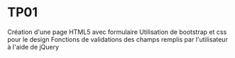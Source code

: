 # TP01

Création d'une page HTML5 avec formulaire
Utilisation de bootstrap et css pour le design
Fonctions de validations des champs remplis par l'utilisateur à l'aide de jQuery

